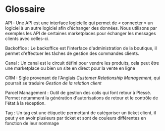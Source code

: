 # Glossaire

API
:   Une API est une interface logicielle qui permet de « connecter » un logiciel à un autre logiciel afin d’échanger des données. Nous utilisons par exemples les API de certaines marketplaces pour échanger les messages clients avec celles-ci.

Backoffice
:   Le backoffice est l'interface d'administration de la boutique, il permet d'effectuer les tâches de gestion des commandes clients.

Canal
:   Un canal est le circuit défini pour vendre les produits, cela peut être une marketplace ou bien un site en direct pour la vente en ligne

CRM
:   Sigle provenant de l'Anglais _Customer Relationship Management_, qui pourrait se traduire _Gestion de la relation client_

Parcel Management
:   Outil de gestion des colis qui font retour à Plessé. Permet notamment la génération d'autorisations de retour et le contrôle de l'état à la réception.

Tag
:   Un tag est une étiquette permettant de catégoriser un ticket client, il peut y en avoir plusieurs par ticket et sont de couleurs différentes en fonction de leur nommage
